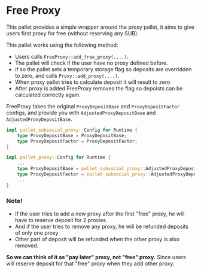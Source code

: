 # Free Proxy
This pallet provides a simple wrapper around the proxy
pallet, it aims to give users first proxy for free (without
reserving any SUB).

This pallet works using the following method:
- Users calls `FreeProxy::add_free_proxy(....)`.
- The pallet will check if the user have no proxy defined before.
- if so the pallet sets a temporary storage flag so deposits are overridden to zero, and calls
`Proxy::add_proxy(....)`.
- When proxy pallet tries to calculate deposit it will result to zero
- After proxy is added FreeProxy removes the flag so depoists can be calculated
correctly again.


FreeProxy takes the original `ProxyDepositBase` and `ProxyDepositFactor` 
configs, and provide you with `AdjustedProxyDepositBase` and `AdjustedProxyDepositBase`.

```rust
impl pallet_subsocial_proxy::Config for Runtime {
    type ProxyDepositBase = ProxyDepositBase;
    type ProxyDepositFactor = ProxyDepositFactor;
}

impl pallet_proxy::Config for Runtime {
    ...
    type ProxyDepositBase = pallet_subsocial_proxy::AdjustedProxyDepositBase<Runtime>;
    type ProxyDepositFactor = pallet_subsocial_proxy::AdjustedProxyDepositFactor<Runtime>;
    ...
}
```

### Note!
- If the user tries to add a new proxy after the first "free" proxy, he will
have to reserve deposit for 2 proxies.
- And if the user tries to remove any proxy, he will be refunded deposits of only one proxy
- Other part of deposit will be refunded when the other proxy is also removed.

**So we can think of it as "pay later" proxy, not "free" proxy.** Since users will
reserve deposit for that "free" proxy when they add other proxy.